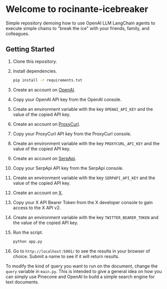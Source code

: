 # Welcome to rocinante-icebreaker
Simple repository demoing how to use OpenAI LLM LangChain agents to execute simple chains to "break the ice" with your
friends, family, and colleagues.

## Getting Started

1. Clone this repository.
2. Install dependencies.

    ```bash
    pip install -r requirements.txt
    ```

3. Create an account on [OpenAI](https://platform.openai.com/).
4. Copy your OpenAI API key from the OpenAI console.
5. Create an environment variable with the key `OPENAI_API_KEY` and the value of the copied API key.
6. Create an account on [ProxyCurl](https://proxycurl.com/).
7. Copy your ProxyCurl API key from the ProxyCurl console.
8. Create an environment variable with the key `PROXYCURL_API_KEY` and the value of the copied API key.
9. Create an account on [SerpApi](https://serpapi.com/).
10. Copy your SerpApi API key from the SerpApi console.
11. Create an environment variable with the key `SERPAPI_API_KEY` and the value of the copied API key.
12. Create an account on [X](https://twitter.com/).
13. Copy your X API Bearer Token from the X developer console to gain access to the X API v2.
14. Create an environment variable with the key `TWITTER_BEARER_TOKEN` and the value of the copied API key.
15. Run the script.

    ```bash
    python app.py
    ```

16. Go to `http://localhost:5001/` to see the results in your browser of choice. Submit a name to see if it will return
results.

To modify the kind of query you want to run on the document, change the `query` variable in `main.py`. This is intended 
to give a general idea on how you can simply use Pinecone and OpenAI to build a simple search engine for text documents.
